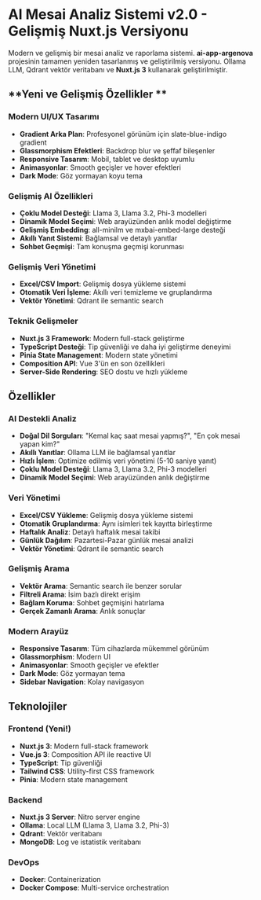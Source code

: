 # AI Mesai Analiz Sistemi v2.0 - Gelişmiş Nuxt.js Versiyonu

Modern ve gelişmiş bir mesai analiz ve raporlama sistemi. **ai-app-argenova** projesinin tamamen yeniden tasarlanmış ve geliştirilmiş versiyonu. Ollama LLM, Qdrant vektör veritabanı ve **Nuxt.js 3** kullanarak geliştirilmiştir.

## **Yeni ve Gelişmiş Özellikler **

### **Modern UI/UX Tasarımı**

-   **Gradient Arka Plan**: Profesyonel görünüm için slate-blue-indigo gradient
-   **Glassmorphism Efektleri**: Backdrop blur ve şeffaf bileşenler
-   **Responsive Tasarım**: Mobil, tablet ve desktop uyumlu
-   **Animasyonlar**: Smooth geçişler ve hover efektleri
-   **Dark Mode**: Göz yormayan koyu tema

### **Gelişmiş AI Özellikleri**

-   **Çoklu Model Desteği**: Llama 3, Llama 3.2, Phi-3 modelleri
-   **Dinamik Model Seçimi**: Web arayüzünden anlık model değiştirme
-   **Gelişmiş Embedding**: all-minilm ve mxbai-embed-large desteği
-   **Akıllı Yanıt Sistemi**: Bağlamsal ve detaylı yanıtlar
-   **Sohbet Geçmişi**: Tam konuşma geçmişi korunması

### **Gelişmiş Veri Yönetimi**

-   **Excel/CSV Import**: Gelişmiş dosya yükleme sistemi
-   **Otomatik Veri İşleme**: Akıllı veri temizleme ve gruplandırma
-   **Vektör Yönetimi**: Qdrant ile semantic search

### **Teknik Gelişmeler**

-   **Nuxt.js 3 Framework**: Modern full-stack geliştirme
-   **TypeScript Desteği**: Tip güvenliği ve daha iyi geliştirme deneyimi
-   **Pinia State Management**: Modern state yönetimi
-   **Composition API**: Vue 3'ün en son özellikleri
-   **Server-Side Rendering**: SEO dostu ve hızlı yükleme



## Özellikler

### AI Destekli Analiz

-   **Doğal Dil Sorguları**: "Kemal kaç saat mesai yapmış?", "En çok mesai yapan kim?"
-   **Akıllı Yanıtlar**: Ollama LLM ile bağlamsal yanıtlar
-   **Hızlı İşlem**: Optimize edilmiş veri yönetimi (5-10 saniye yanıt)
-   **Çoklu Model Desteği**: Llama 3, Llama 3.2, Phi-3 modelleri
-   **Dinamik Model Seçimi**: Web arayüzünden anlık değiştirme

### Veri Yönetimi

-   **Excel/CSV Yükleme**: Gelişmiş dosya yükleme sistemi
-   **Otomatik Gruplandırma**: Aynı isimleri tek kayıtta birleştirme
-   **Haftalık Analiz**: Detaylı haftalık mesai takibi
-   **Günlük Dağılım**: Pazartesi-Pazar günlük mesai analizi
-   **Vektör Yönetimi**: Qdrant ile semantic search

### Gelişmiş Arama

-   **Vektör Arama**: Semantic search ile benzer sorular
-   **Filtreli Arama**: İsim bazlı direkt erişim
-   **Bağlam Koruma**: Sohbet geçmişini hatırlama
-   **Gerçek Zamanlı Arama**: Anlık sonuçlar

### Modern Arayüz

-   **Responsive Tasarım**: Tüm cihazlarda mükemmel görünüm
-   **Glassmorphism**: Modern UI
-   **Animasyonlar**: Smooth geçişler ve efektler
-   **Dark Mode**: Göz yormayan tema
-   **Sidebar Navigation**: Kolay navigasyon

## Teknolojiler

### Frontend (Yeni!)

-   **Nuxt.js 3**: Modern full-stack framework
-   **Vue.js 3**: Composition API ile reactive UI
-   **TypeScript**: Tip güvenliği
-   **Tailwind CSS**: Utility-first CSS framework
-   **Pinia**: Modern state management

### Backend

-   **Nuxt.js 3 Server**: Nitro server engine
-   **Ollama**: Local LLM (Llama 3, Llama 3.2, Phi-3)
-   **Qdrant**: Vektör veritabanı
-   **MongoDB**: Log ve istatistik veritabanı

### DevOps

-   **Docker**: Containerization
-   **Docker Compose**: Multi-service orchestration

